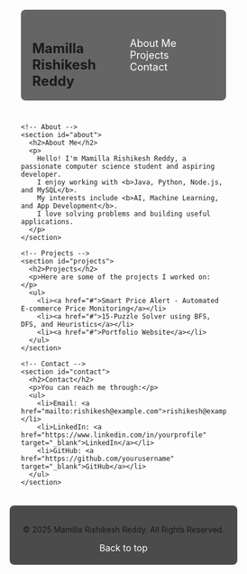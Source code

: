 <html lang="en">
<head>
  <meta charset="UTF-8">
  <meta name="viewport" content="width=device-width, initial-scale=1.0">
  <title>Mamilla Rishikesh Reddy - Portfolio</title>
  <style>
    /* General Reset */
    * {
      margin: 0;
      padding: 0;
      box-sizing: border-box;
    }

    /* Body and Background */
    body {
      font-family: Arial, sans-serif;
      color: #fff;
      background: url('https://raw.githubusercontent.com/your-username/your-repo/main/BreakingBadMikeWalt.jpg') 
                  no-repeat center center fixed;
      background-size: cover;
      height: 100vh;
      display: flex;
      flex-direction: column;
    }

    /* Container */
    .container {
      width: 100%;
      max-width: 1200px;
      margin: 0 auto;
      padding: 20px;
    }

    /* Navbar */
    nav {
      display: flex;
      justify-content: space-between;
      align-items: center;
      padding: 20px;
      background: rgba(0, 0, 0, 0.6);
      border-radius: 8px;
      margin-bottom: 40px;
    }

    nav h1 {
      font-size: 24px;
    }

    nav a {
      color: #fff;
      text-decoration: none;
      font-size: 18px;
      padding: 10px;
      border-radius: 5px;
    }

    nav a:hover {
      background: rgba(255, 255, 255, 0.2);
    }

    /* Sections */
    section {
      background: rgba(0, 0, 0, 0.6);
      margin-bottom: 40px;
      padding: 40px;
      border-radius: 8px;
    }

    section h2 {
      font-size: 2.5rem;
      margin-bottom: 20px;
    }

    section p, section li {
      font-size: 1.2rem;
      line-height: 1.6;
    }

    ul {
      list-style-type: none;
      margin-top: 15px;
    }

    ul li {
      margin-bottom: 10px;
    }

    ul li a {
      color: #00aced;
      text-decoration: none;
    }

    ul li a:hover {
      text-decoration: underline;
    }

    /* Footer */
    footer {
      text-align: center;
      padding: 20px;
      background: rgba(0, 0, 0, 0.7);
      margin-top: auto;
      border-radius: 8px;
    }

    footer a {
      color: #fff;
      text-decoration: none;
      font-size: 16px;
    }

    footer a:hover {
      text-decoration: underline;
    }

    /* Responsive */
    @media (max-width: 768px) {
      nav {
        flex-direction: column;
        text-align: center;
      }

      section {
        padding: 20px;
      }
    }
  </style>
</head>
<body>
  <div class="container">
    <!-- Navbar -->
    <nav>
      <div>
        <h1>Mamilla Rishikesh Reddy</h1>
      </div>
      <div>
        <a href="#about">About Me</a>
        <a href="#projects">Projects</a>
        <a href="#contact">Contact</a>
      </div>
    </nav>

    <!-- About -->
    <section id="about">
      <h2>About Me</h2>
      <p>
        Hello! I'm Mamilla Rishikesh Reddy, a passionate computer science student and aspiring developer.  
        I enjoy working with <b>Java, Python, Node.js, and MySQL</b>.  
        My interests include <b>AI, Machine Learning, and App Development</b>.  
        I love solving problems and building useful applications.
      </p>
    </section>

    <!-- Projects -->
    <section id="projects">
      <h2>Projects</h2>
      <p>Here are some of the projects I worked on:</p>
      <ul>
        <li><a href="#">Smart Price Alert - Automated E-commerce Price Monitoring</a></li>
        <li><a href="#">15-Puzzle Solver using BFS, DFS, and Heuristics</a></li>
        <li><a href="#">Portfolio Website</a></li>
      </ul>
    </section>

    <!-- Contact -->
    <section id="contact">
      <h2>Contact</h2>
      <p>You can reach me through:</p>
      <ul>
        <li>Email: <a href="mailto:rishikesh@example.com">rishikesh@example.com</a></li>
        <li>LinkedIn: <a href="https://www.linkedin.com/in/yourprofile" target="_blank">LinkedIn</a></li>
        <li>GitHub: <a href="https://github.com/yourusername" target="_blank">GitHub</a></li>
      </ul>
    </section>
  </div>

  <!-- Footer -->
  <footer>
    <p>&copy; 2025 Mamilla Rishikesh Reddy. All Rights Reserved.</p>
    <a href="#about">Back to top</a>
  </footer>
</body>
</html>
